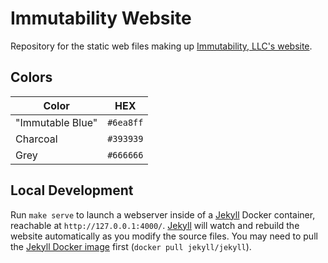 # Immutability Website

Repository for the static web files making up [Immutability, LLC's website][immutability-io].

## Colors

| Color            | HEX       |
| ---------------- | --------- |
| "Immutable Blue" | `#6ea8ff` |
| Charcoal         | `#393939` |
| Grey             | `#666666` |

## Local Development

Run `make serve` to launch a webserver inside of a [Jekyll] Docker container, reachable at `http://127.0.0.1:4000/`. [Jekyll][jekyll] will watch and rebuild the website automatically as you modify the source files. You may need to pull the [Jekyll Docker image][jekyll-docker] first (`docker pull jekyll/jekyll`).

[immutability-io]: https://immutability.io
[jekyll-docker]: https://hub.docker.com/r/jekyll/jekyll/
[jekyll]: https://jekyllrb.com/
